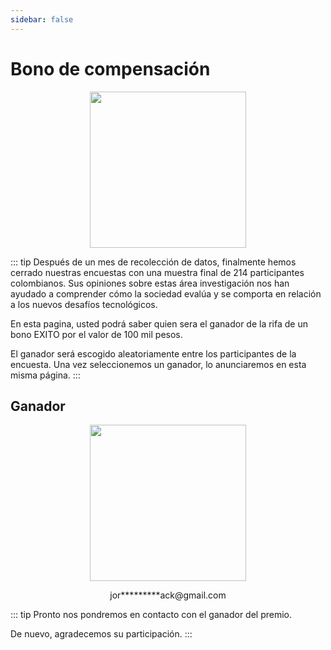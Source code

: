 ```yaml
---
sidebar: false
---
```

# Bono de compensación

<p align="center">
<img src="/images/VR.svg"  max-height=100% height=250px class="center">
</p>

::: tip Después de un mes de recolección de datos, finalmente hemos cerrado nuestras encuestas con una muestra final de 214 participantes colombianos. Sus opiniones sobre estas área investigación nos han ayudado a comprender cómo la sociedad evalúa y se comporta en relación a los nuevos desafíos tecnológicos.  

En esta pagina, usted podrá saber quien sera el ganador de la rifa de un bono EXITO por el valor de 100 mil pesos.

El ganador será escogido aleatoriamente entre los participantes de la encuesta. Una vez seleccionemos un ganador, lo anunciaremos en esta misma página.
:::

##  Ganador
<p align="center">
<img src="/images/user.svg"  max-height=100% height=250px class="center">
<p align="center">
jor*********ack@gmail.com
</p>
</p>



::: tip Pronto nos pondremos en contacto con el ganador del premio.


De nuevo, agradecemos su participación.
:::